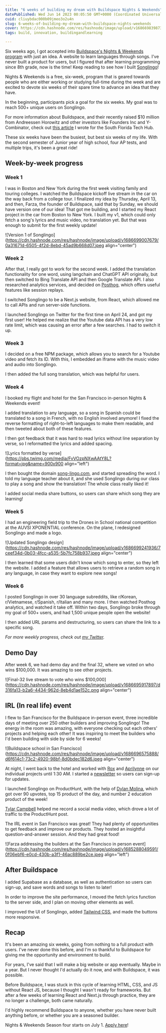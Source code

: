 ```yaml
---
title: "6 weeks of building my dream with Buildspace Nights & Weekends"
datePublished: Wed Jun 14 2023 00:05:50 GMT+0000 (Coordinated Universal Time)
cuid: cliuybdac000b09jmeo3o2u4n
slug: 6-weeks-of-building-my-dream-with-buildspace-nights-weekends
cover: https://cdn.hashnode.com/res/hashnode/image/upload/v1686698398738/275214d3-b95b-4119-8aef-5d4fb98dfd93.jpeg
tags: build, innovation, buildingandlearning

---
```


Six weeks ago, I got accepted into [Buildspace's Nights & Weekends program](https://buildspace.so/) with just an idea. A website to learn languages through songs. I've never built a product for users, but I figured that after learning programming since 8th grade, now is the time! Keep reading to see how I built [Songlingo](http://song-lingo.com)!

Nights & Weekends is a free, six-week, program that is geared towards people who are either working or studying full-time during the week and are excited to devote six weeks of their spare time to advance an idea that they have.

In the beginning, participants pick a goal for the six weeks. My goal was to reach 500+ unique users on Songlingo.

For more information about Buildspace, and their recently raised $10 million from Andreessen Horowitz and other investors like Founders Inc and Y-Combinator, check out [this article](https://techhubsouthflorida.org/former-south-floridian-farza-majeed-raised-10m-backed-by-andreesseen-horowitz-now-helping-others-ideas-come-to-life/) I wrote for the South Florida Tech Hub.

These six weeks have been the busiest, but best six weeks of my life. With the second semester of Junior year of high school, four AP tests, and multiple trips, it's been a great ride!

## Week-by-week progress

### Week 1

I was in Boston and New York during the first week visiting family and touring colleges. I watched the Buildspace kickoff live stream in the car on the way back from a college tour. I finalized my idea by Thursday, April 13, and then, Farza, the founder of Buildspace, said that by Sunday, we should have version one of our idea! That got me building, and I started my React project in the car from Boston to New York. I built my v1, which could only fetch a song's lyrics and music video, no translation yet. But that was enough to submit for the first weekly update!

![Version 1 of Songlingo](https://cdn.hashnode.com/res/hashnode/image/upload/v1686699007679/0a31671d-6505-4f2d-8ebd-45ad9b668d07.jpeg align="center")

### Week 2

After that, I really got to work for the second week. I added the translation functionality for one word, using langchain and ChatGPT API originally, but then switched to Bing Translate API and then Google Translate API. I also researched analytics services, and decided on [Posthog](https://posthog.com/), which offers useful features like session replays.

I switched Songlingo to be a Next.js website, from React, which allowed me to call APIs and run server-side functions.

I launched Songlingo on Twitter for the first time on April 24, and got my first user! He helped me realize that the Youtube data API has a very low rate limit, which was causing an error after a few searches. I had to switch it up.

### Week 3

I decided on a free NPM package, which allows you to search for a Youtube video and fetch its ID. With this, I embedded an Iframe with the music video and audio into Songlingo.

I then added the full song translation, which was helpful for users.

### Week 4

I booked my flight and hotel for the San Francisco in-person Nights & Weekends event!

I added translation to any language, so a song in Spanish could be translated to a song in French, with no English involved anymore! I fixed the reverse formatting of right-to-left languages to make them readable, and then tweeted about both of these features.

I then got feedback that it was hard to read lyrics without line separation by verse, so I reformatted the lyrics and added spacing.

![Lyrics formatted by verse](https://pbs.twimg.com/media/FvVOzpNXwAAtY8L?format=jpg&name=900x900 align="left")

I then bought the domain [song-lingo.com](http://song-lingo.com), and started spreading the word. I told my language teacher about it, and she used Songlingo during our class to play a song and show the translation! The whole class really liked it!

I added social media share buttons, so users can share which song they are learning!

### Week 5

I had an engineering field trip to the Drones in School national competition at the AUVSI XPONENTIAL conference. On the plane, I redesigned Songlingo and made a logo.

![Updated Songlingo design](https://cdn.hashnode.com/res/hashnode/image/upload/v1686699241936/7ceef34d-0b03-4fcc-a535-5b7fc758b937.jpeg align="center")

I then learned that some users didn't know which song to enter, so they left the website. I added a feature that allows users to retrieve a random song in any language, in case they want to explore new songs!

### Week 6

I posted Songlingo in over 30 language subreddits, like r/Korean, r/Vietnamese, r/Spanish, r/Italian and many more. I then watched Posthog analytics, and watched it take off. Within two days, Songlingo broke through my goal of 500+ users, and had 1,500 unique people open the website!

I then added URL params and destructuring, so users can share the link to a specific song.

*For more weekly progress, check out* [*my Twitter*](https://twitter.com/adamcandoit)*.*

## Demo Day

After week 6, we had demo day and the final 32, where we voted on who wins $100,000. It was amazing to see other projects.

![Final-32 live stream to vote who wins $100,000](https://cdn.hashnode.com/res/hashnode/image/upload/v1686695917897/d316fa13-b2a6-4434-962d-8eb4d1ae152c.png align="center")

## IRL (In real life) event

I flew to San Francisco for the Buildspace in-person event, three incredible days of meeting over 250 other builders and improving Songlingo! The energy in the room was amazing, with everyone checking out each others' projects and helping each other! It was inspiring to meet the builders who I'd been building with side by side for 6 weeks!

![Buildspace school in San Francisco](https://cdn.hashnode.com/res/hashnode/image/upload/v1686696575888/d6f614c1-73c2-4920-98bf-8d0bdec182d6.jpeg align="center")

At night, I went back to the hotel and worked with [Rox](https://twitter.com/RoxCodes) and [Aprilynne](https://twitter.com/AprilynneAlter) on our individual projects until 1:30 AM. I started a [newsletter](https://songlingo.beehiiv.com/subscribe) so users can sign-up for updates.

I launched Songlingo on ProductHunt, with the help of [Dylan Molina](https://twitter.com/dxlantxch), which got over 90 upvotes, top 15 product of the day, and number 2 education product of the week!

[Tylar Campbell](https://twitter.com/StoneAgeTc) helped me record a social media video, which drove a lot of traffic to the ProductHunt post.

The IRL event in San Francisco was great! They had plenty of opportunities to get feedback and improve our products. They hosted an insightful question-and-answer session. And they had great food!

![Farza addressing the builders at the San Francisco in person event](https://cdn.hashnode.com/res/hashnode/image/upload/v1685288049591/0f06ebf6-e0cd-430b-a3f1-46ac889be2ce.jpeg align="left")

## After Buildspace

I added Supabase as a database, as well as authentication so users can sign-up, and save words and songs to listen to later!

In order to improve the site performance, I moved the fetch lyrics function to the server side, and I plan on moving other elements as well.

I improved the UI of Songlingo, added [Tailwind CSS](https://tailwindcss.com/), and made the buttons more responsive.

## Recap

It's been an amazing six weeks, going from nothing to a full product with users. I've never done this before, and I'm so thankful to Buildspace for giving me the opportunity and environment to build.

For years, I've said that I will make a big website or app eventually. Maybe in a year. But I never thought I'd actually do it now, and with Buildspace, it was possible.

Before Buildspace, I was stuck in this cycle of learning HTML, CSS, and JS without React JS, because I thought I wasn't ready for frameworks. But after a few weeks of learning React and Next.js through practice, they are no longer a challenge, both came naturally.

I'd highly recommend Buildspace to anyone, whether you have never built anything before, or whether you are a seasoned builder.

Nights & Weekends Season four starts on July 1. [Apply here](http://buildspace.so)!